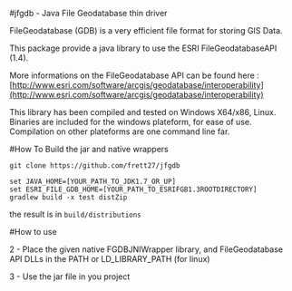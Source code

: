 #jfgdb - Java File Geodatabase thin driver

FileGeodatabase (GDB) is a very efficient file format for storing GIS Data.

This package provide a java library to use the ESRI FileGeodatabaseAPI (1.4).

More informations on the FileGeodatabase API can be found here : [http://www.esri.com/software/arcgis/geodatabase/interoperability](http://www.esri.com/software/arcgis/geodatabase/interoperability)

This library has been compiled and tested on Windows X64/x86, Linux. 
Binaries are included for the windows plateform, for ease of use. Compilation on other plateforms are one command line far.


#How To Build the jar and native wrappers 


	git clone https://github.com/frett27/jfgdb

	set JAVA_HOME=[YOUR_PATH_TO_JDK1.7_OR_UP]
	set ESRI_FILE_GDB_HOME=[YOUR_PATH_TO_ESRIFGB1.3ROOTDIRECTORY]
	gradlew build -x test distZip


the result is in `build/distributions`


#How to use

2 - Place the given native FGDBJNIWrapper library, and FileGeodatabase API DLLs in the PATH or LD\_LIBRARY\_PATH (for linux)

3 - Use the jar file in you project

